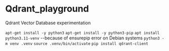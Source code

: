 # Qdrant_playground
Qdrant Vector Database experimentation

```apt-get install -y python3```
```apt-get install -y python3-pip```
```apt install python3.11-venv``` --because of ensurepip error on Debian systems
```python3 -m venv .venv```
```source .venv/bin/activate```
```pip install qdrant-client```